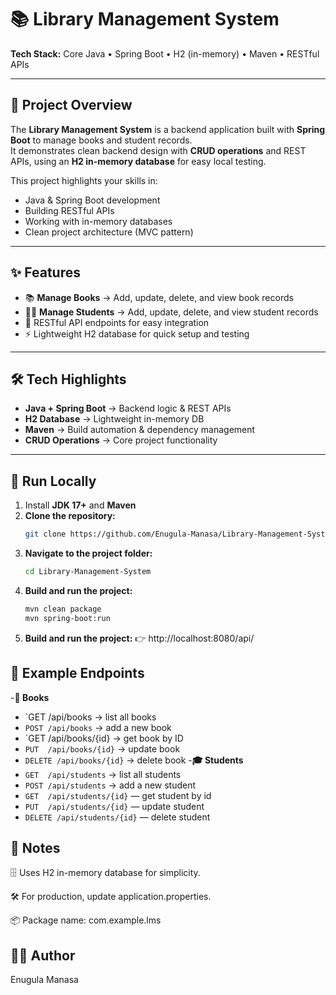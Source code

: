 # 📚 Library Management System

**Tech Stack:** Core Java • Spring Boot • H2 (in-memory) • Maven • RESTful APIs  

---

## 📖 Project Overview
The **Library Management System** is a backend application built with **Spring Boot** to manage books and student records.  
It demonstrates clean backend design with **CRUD operations** and REST APIs, using an **H2 in-memory database** for easy local testing.  

This project highlights your skills in:
- Java & Spring Boot development
- Building RESTful APIs
- Working with in-memory databases
- Clean project architecture (MVC pattern)

---

## ✨ Features
- 📚 **Manage Books** → Add, update, delete, and view book records  
- 🧑‍🎓 **Manage Students** → Add, update, delete, and view student records  
- 🔗 RESTful API endpoints for easy integration  
- ⚡ Lightweight H2 database for quick setup and testing  

---

## 🛠️ Tech Highlights
- **Java + Spring Boot** → Backend logic & REST APIs  
- **H2 Database** → Lightweight in-memory DB  
- **Maven** → Build automation & dependency management  
- **CRUD Operations** → Core project functionality  

---

## 🚀 Run Locally
1. Install **JDK 17+** and **Maven** 
2. **Clone the repository:**
   ```bash
   git clone https://github.com/Enugula-Manasa/Library-Management-System.git
3. **Navigate to the project folder:**
   ```bash
   cd Library-Management-System
4. **Build and run the project:**
   ```bash
   mvn clean package
   mvn spring-boot:run
5. **Build and run the project:**
    👉 http://localhost:8080/api/
## 📌 Example Endpoints
-**📘 Books**
- `GET  /api/books        → list all books
- `POST /api/books`      → add a new book
- `GET  /api/books/{id}   → get book by ID
- `PUT  /api/books/{id}`   → update book
- `DELETE /api/books/{id}`   → delete book
-**🎓 Students**
- `GET  /api/students`        → list all students
- `POST /api/students`       → add a new student
- `GET  /api/students/{id}` — get student by id
- `PUT  /api/students/{id}` — update student
- `DELETE /api/students/{id}` — delete student
## 📝 Notes
🗄️ Uses H2 in-memory database for simplicity.

🛠️ For production, update application.properties.

📦 Package name: com.example.lms
## 👩‍💻 Author
Enugula Manasa

